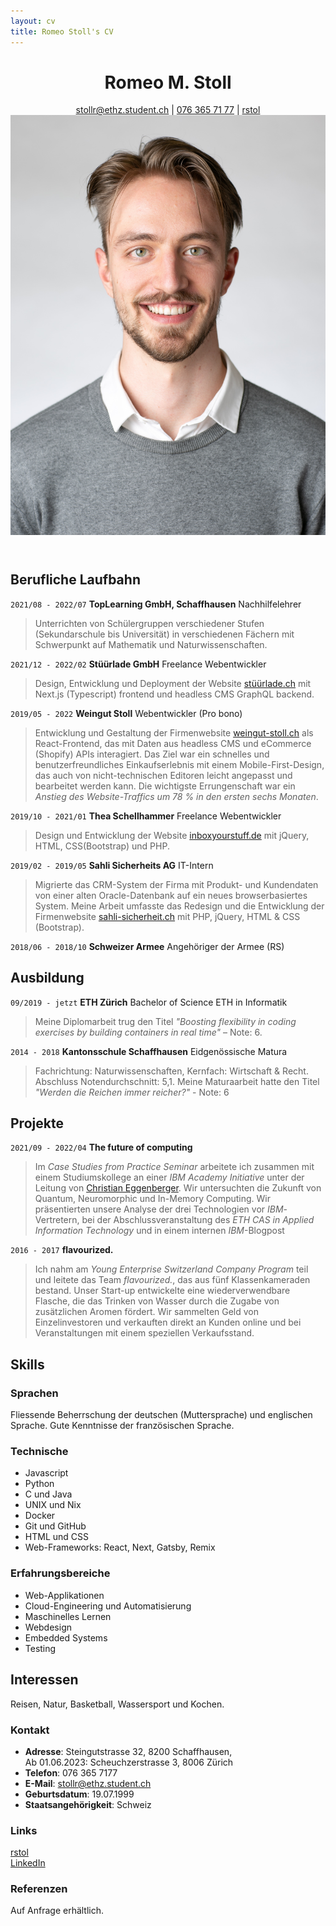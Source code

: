```yaml
---
layout: cv
title: Romeo Stoll's CV
---
```


<header>
  <div>
    <h1>Romeo M. Stoll</h1>
    <div id="webaddress">
      <a href="mailto:stollr@ethz.student.ch">stollr@ethz.student.ch</a>
    | <a href="tel:+41763657177">076 365 71 77</a>
    | <i class="fa fa-github"></i> <a href="https://github.com/rstol">rstol</a>
  </div>
  </div>
  <img src="../assets/RomeoStoll.jpg" alt="Bild von Romeo Stoll" id="profile-picture">
</header>

## Berufliche Laufbahn

`2021/08 - 2022/07`
**TopLearning GmbH, Schaffhausen** Nachhilfelehrer

> Unterrichten von Schülergruppen verschiedener Stufen (Sekundarschule bis Universität) in verschiedenen Fächern mit Schwerpunkt auf Mathematik und Naturwissenschaften.

`2021/12 - 2022/02`
**Stüürlade GmbH** Freelance Webentwickler

> Design, Entwicklung und Deployment der Website [stüürlade.ch](https://stüürlade.ch) mit Next.js (Typescript) frontend und headless CMS GraphQL backend.

`2019/05 - 2022`
**Weingut Stoll** Webentwickler (Pro bono)

> Entwicklung und Gestaltung der Firmenwebsite [weingut-stoll.ch](https://weingut-stoll.ch) als React-Frontend, das mit Daten aus headless CMS und eCommerce (Shopify) APIs interagiert.
> Das Ziel war ein schnelles und benutzerfreundliches Einkaufserlebnis mit einem Mobile-First-Design, das auch von nicht-technischen Editoren leicht angepasst und bearbeitet werden kann. Die wichtigste Errungenschaft war ein _Anstieg des Website-Traffics um 78 % in den ersten sechs Monaten_.

`2019/10 - 2021/01`
**Thea Schellhammer** Freelance Webentwickler

> Design und Entwicklung der Website [inboxyourstuff.de](https://inboxyourstuff.de) mit jQuery, HTML, CSS(Bootstrap) und PHP.

`2019/02 - 2019/05`
**Sahli Sicherheits AG** IT-Intern

> Migrierte das CRM-System der Firma mit Produkt- und Kundendaten von einer alten Oracle-Datenbank auf ein neues browserbasiertes System. Meine Arbeit umfasste das Redesign und die Entwicklung der Firmenwebsite [sahli-sicherheit.ch](https://sahli-sicherheit.ch) mit PHP, jQuery, HTML & CSS (Bootstrap).

`2018/06 - 2018/10`
**Schweizer Armee** Angehöriger der Armee (RS)

## Ausbildung

`09/2019 - jetzt`
**ETH Zürich** Bachelor of Science ETH in Informatik

> Meine Diplomarbeit trug den Titel _"Boosting flexibility in coding exercises by building containers in real time"_ – Note: 6.

`2014 - 2018`
**Kantonsschule Schaffhausen** Eidgenössische Matura

> Fachrichtung: Naturwissenschaften, Kernfach: Wirtschaft & Recht. Abschluss Notendurchschnitt: 5,1. Meine Maturaarbeit hatte den Titel _"Werden die Reichen immer reicher?"_ - Note: 6

## Projekte

`2021/09 - 2022/04`
**The future of computing**

> Im _Case Studies from Practice Seminar_ arbeitete ich zusammen mit einem Studiumskollege an einer _IBM Academy Initiative_ unter der Leitung von [Christian Eggenberger](https://www.linkedin.com/in/christianeggenberger/). Wir untersuchten die Zukunft von Quantum, Neuromorphic und In-Memory Computing. Wir präsentierten unsere Analyse der drei Technologien vor _IBM_-Vertretern, bei der Abschlussveranstaltung des _ETH CAS in Applied Information Technology_ und in einem internen _IBM_-Blogpost

`2016 - 2017`
**flavourized.**

> Ich nahm am _Young Enterprise Switzerland Company Program_ teil und leitete das Team _flavourized._, das aus fünf Klassenkameraden bestand. Unser Start-up entwickelte eine wiederverwendbare Flasche, die das Trinken von Wasser durch die Zugabe von zusätzlichen Aromen fördert. Wir sammelten Geld von Einzelinvestoren und verkauften direkt an Kunden online und bei Veranstaltungen mit einem speziellen Verkaufsstand.

## Skills

### Sprachen

Fliessende Beherrschung der deutschen (Muttersprache) und englischen Sprache. Gute Kenntnisse der französischen Sprache.

### Technische

- Javascript
- Python
- C und Java
- UNIX und Nix
- Docker
- Git und GitHub
- HTML und CSS
- Web-Frameworks: React, Next, Gatsby, Remix

### Erfahrungsbereiche

- Web-Applikationen
- Cloud-Engineering und Automatisierung
- Maschinelles Lernen
- Webdesign
- Embedded Systems
- Testing

## Interessen

Reisen, Natur, Basketball, Wassersport und Kochen.

### Kontakt

- **Adresse**: Steingutstrasse 32, 8200 Schaffhausen, <br> Ab 01.06.2023: Scheuchzerstrasse 3, 8006 Zürich
- **Telefon**: 076 365 7177
- **E-Mail**: [stollr@ethz.student.ch](mailto:stollr@ethz.student.ch)
- **Geburtsdatum**: 19.07.1999
- **Staatsangehörigkeit**: Schweiz

### Links

<!-- fa is fontawesome, ai are academicons -->

<i class="fa fa-github"></i> <a href="http://github.com/rstol">rstol</a><br />
<i class="fa fa-linkedin"></i> <a href="https://www.linkedin.com/in/romeo-stoll-276238171">LinkedIn</a>

### Referenzen

Auf Anfrage erhältlich.

<!-- ### Footer

Last updated: May 2023 -->
